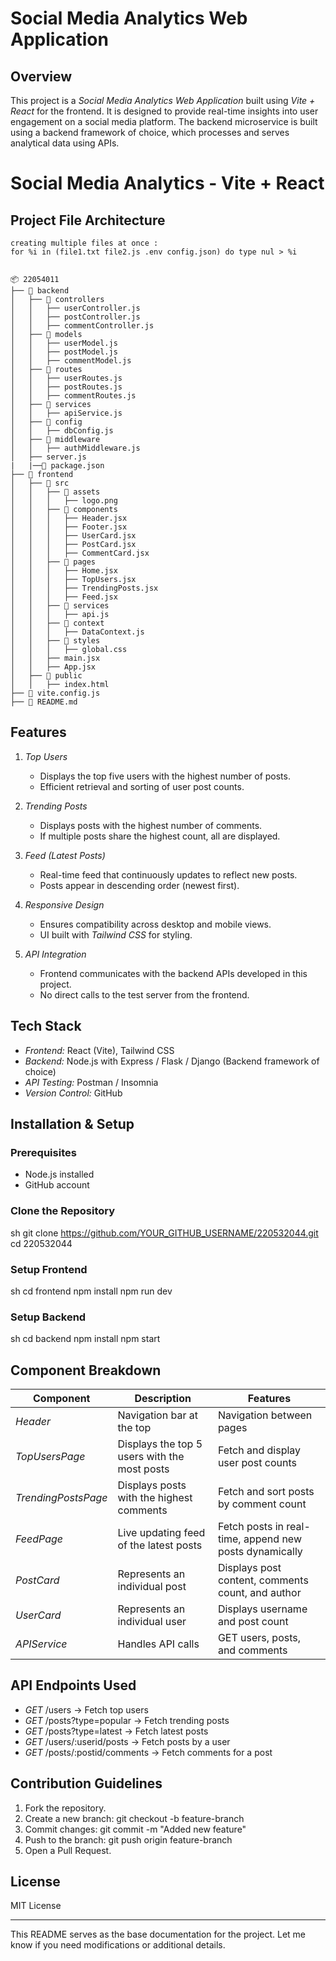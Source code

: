 # Social Media Analytics Web Application

## Overview
This project is a *Social Media Analytics Web Application* built using *Vite + React* for the frontend. It is designed to provide real-time insights into user engagement on a social media platform. The backend microservice is built using a backend framework of choice, which processes and serves analytical data using APIs.

# Social Media Analytics - Vite + React

## Project File Architecture
```
creating multiple files at once :
for %i in (file1.txt file2.js .env config.json) do type nul > %i


📦 22054011
├── 📂 backend
│   ├── 📂 controllers
│   │   ├── userController.js
│   │   ├── postController.js
│   │   ├── commentController.js
│   ├── 📂 models
│   │   ├── userModel.js
│   │   ├── postModel.js
│   │   ├── commentModel.js
│   ├── 📂 routes
│   │   ├── userRoutes.js
│   │   ├── postRoutes.js
│   │   ├── commentRoutes.js
│   ├── 📂 services
│   │   ├── apiService.js
│   ├── 📂 config
│   │   ├── dbConfig.js
│   ├── 📂 middleware
│   │   ├── authMiddleware.js
│   ├── server.js
|   |──📜 package.json
├── 📂 frontend
│   ├── 📂 src
│   │   ├── 📂 assets
│   │   │   ├── logo.png
│   │   ├── 📂 components
│   │   │   ├── Header.jsx
│   │   │   ├── Footer.jsx
│   │   │   ├── UserCard.jsx
│   │   │   ├── PostCard.jsx
│   │   │   ├── CommentCard.jsx
│   │   ├── 📂 pages
│   │   │   ├── Home.jsx
│   │   │   ├── TopUsers.jsx
│   │   │   ├── TrendingPosts.jsx
│   │   │   ├── Feed.jsx
│   │   ├── 📂 services
│   │   │   ├── api.js
│   │   ├── 📂 context
│   │   │   ├── DataContext.js
│   │   ├── 📂 styles
│   │   │   ├── global.css
│   │   ├── main.jsx
│   │   ├── App.jsx
│   ├── 📂 public
│   │   ├── index.html
├── 📜 vite.config.js
├── 📜 README.md

```
## Features
1. *Top Users*
   - Displays the top five users with the highest number of posts.
   - Efficient retrieval and sorting of user post counts.

2. *Trending Posts*
   - Displays posts with the highest number of comments.
   - If multiple posts share the highest count, all are displayed.

3. *Feed (Latest Posts)*
   - Real-time feed that continuously updates to reflect new posts.
   - Posts appear in descending order (newest first).

4. *Responsive Design*
   - Ensures compatibility across desktop and mobile views.
   - UI built with *Tailwind CSS* for styling.

5. *API Integration*
   - Frontend communicates with the backend APIs developed in this project.
   - No direct calls to the test server from the frontend.

## Tech Stack
- *Frontend:* React (Vite), Tailwind CSS
- *Backend:* Node.js with Express / Flask / Django (Backend framework of choice)
- *API Testing:* Postman / Insomnia
- *Version Control:* GitHub

## Installation & Setup
### Prerequisites
- Node.js installed
- GitHub account

### Clone the Repository
sh
git clone https://github.com/YOUR_GITHUB_USERNAME/220532044.git
cd 220532044


### Setup Frontend
sh
cd frontend
npm install
npm run dev


### Setup Backend
sh
cd backend
npm install
npm start


## Component Breakdown

| Component | Description | Features |
|-----------|------------|----------|
| *Header* | Navigation bar at the top | Navigation between pages |
| *TopUsersPage* | Displays the top 5 users with the most posts | Fetch and display user post counts |
| *TrendingPostsPage* | Displays posts with the highest comments | Fetch and sort posts by comment count |
| *FeedPage* | Live updating feed of the latest posts | Fetch posts in real-time, append new posts dynamically |
| *PostCard* | Represents an individual post | Displays post content, comments count, and author |
| *UserCard* | Represents an individual user | Displays username and post count |
| *APIService* | Handles API calls | GET users, posts, and comments |

## API Endpoints Used
- *GET* /users → Fetch top users
- *GET* /posts?type=popular → Fetch trending posts
- *GET* /posts?type=latest → Fetch latest posts
- *GET* /users/:userid/posts → Fetch posts by a user
- *GET* /posts/:postid/comments → Fetch comments for a post

## Contribution Guidelines
1. Fork the repository.
2. Create a new branch: git checkout -b feature-branch
3. Commit changes: git commit -m "Added new feature"
4. Push to the branch: git push origin feature-branch
5. Open a Pull Request.

## License
MIT License

---
This README serves as the base documentation for the project. Let me know if you need modifications or additional details.